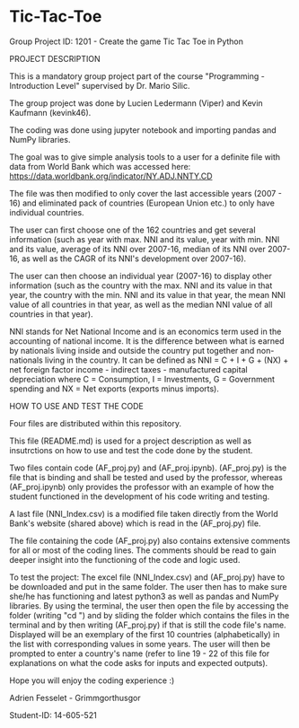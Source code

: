 # Tic-Tac-Toe

Group Project ID: 1201 - Create the game Tic Tac Toe in Python

PROJECT DESCRIPTION

This is a mandatory group project part of the course "Programming - Introduction Level" supervised by Dr. Mario Silic.

The group project was done by Lucien Ledermann (Viper) and Kevin Kaufmann (kevink46).

The coding was done using jupyter notebook and importing pandas and NumPy libraries.

The goal was to give simple analysis tools to a user for a definite file with data from World Bank which was accessed here: https://data.worldbank.org/indicator/NY.ADJ.NNTY.CD

The file was then modified to only cover the last accessible years (2007 - 16) and eliminated pack of countries (European Union etc.) to only have individual countries.

The user can first choose one of the 162 countries and get several information (such as year with max. NNI and its value, year with min. NNI and its value, average of its NNI over 2007-16, median of its NNI over 2007-16, as well as the CAGR of its NNI's development over 2007-16).

The user can then choose an individual year (2007-16) to display other information (such as the country with the max. NNI and its value in that year, the country with the min. NNI and its value in that year, the mean NNI value of all countries in that year, as well as the median NNI value of all countries in that year).

NNI stands for Net National Income and is an economics term used in the accounting of national income. It is the difference between what is earned by nationals living inside and outside the country put together and non-nationals living in the country. It can be defined as NNI = C + I + G + (NX) + net foreign factor income - indirect taxes - manufactured capital depreciation where C = Consumption, I = Investments, G = Government spending and NX = Net exports (exports minus imports).

HOW TO USE AND TEST THE CODE

Four files are distributed within this repository.

This file (README.md) is used for a project description as well as insutrctions on how to use and test the code done by the student.

Two files contain code (AF_proj.py) and (AF_proj.ipynb). (AF_proj.py) is the file that is binding and shall be tested and used by the professor, whereas (AF_proj.ipynb) only provides the professor with an example of how the student functioned in the development of his code writing and testing.

A last file (NNI_Index.csv) is a modified file taken directly from the World Bank's website (shared above) which is read in the (AF_proj.py) file.

The file containing the code (AF_proj.py) also contains extensive comments for all or most of the coding lines. The comments should be read to gain deeper insight into the functioning of the code and logic used.

To test the project: The excel file (NNI_Index.csv) and (AF_proj.py) have to be downloaded and put in the same folder. The user then has to make sure she/he has functioning and latest python3 as well as pandas and NumPy libraries. By using the terminal, the user then open the file by accessing the folder (writing "cd ") and by sliding the folder which contains the files in the terminal and by then writing (AF_proj.py) if that is still the code file's name. Displayed will be an exemplary of the first 10 countries (alphabetically) in the list with corresponding values in some years. The user will then be prompted to enter a country's name (refer to line 19 - 22 of this file for explanations on what the code asks for inputs and expected outputs).

Hope you will enjoy the coding experience :)

Adrien Fesselet - Grimmgorthusgor

Student-ID: 14-605-521
